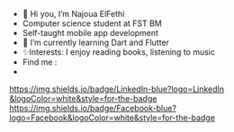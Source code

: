 - 👋 Hi you, I’m Najoua ElFethi
- Computer science student at FST BM 
- Self-taught mobile app development
- 🌱 I’m currently learning Dart and Flutter
- ✨Interests: I enjoy reading books, listening to music
- Find me :
- <div id="badges"> 
<a href="https://www.linkedin.com/in/najoua-elfethi-627a91211/">
https://img.shields.io/badge/LinkedIn-blue?logo=LinkedIn &logoColor=white&style=for-the-badge
</a>
<a href=https://web.facebook.com/najwa.elfethi/"">
 https://img.shields.io/badge/Facebook-blue?logo=Facebook&logoColor=white&style=for-the-badge
<a/>
</div>


<!---
najouaelfethi/najouaelfethi is a ✨ special ✨ repository because its `README.md` (this file) appears on your GitHub profile.
You can click the Preview link to take a look at your changes.
--->
